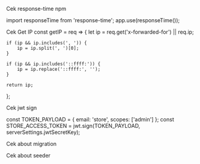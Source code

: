 Cek response-time npm

import responseTime from 'response-time';
app.use(responseTime());

Cek Get IP
const getIP = req => {
	let ip = req.get('x-forwarded-for') || req.ip;

	if (ip && ip.includes(', ')) {
		ip = ip.split(', ')[0];
	}

	if (ip && ip.includes('::ffff:')) {
		ip = ip.replace('::ffff:', '');
	}

	return ip;
};

Cek jwt sign

const TOKEN_PAYLOAD = { email: 'store', scopes: ['admin'] };
const STORE_ACCESS_TOKEN = jwt.sign(TOKEN_PAYLOAD, serverSettings.jwtSecretKey);

Cek about migration

Cek about seeder

